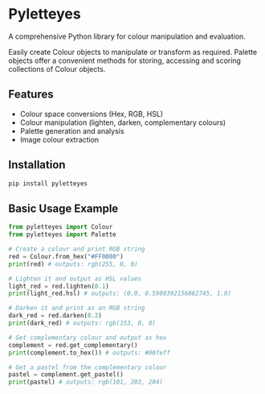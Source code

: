 # Pyletteyes

A comprehensive Python library for colour manipulation and evaluation.

Easily create Colour objects to manipulate or transform as required. Palette objects 
offer a convenient methods for storing, accessing and scoring collections of Colour objects.

## Features

- Colour space conversions (Hex, RGB, HSL)
- Colour manipulation (lighten, darken, complementary colours)
- Palette generation and analysis
- Image colour extraction

## Installation

```bash
pip install pyletteyes
```

## Basic Usage Example

```python
from pyletteyes import Colour
from pyletteyes import Palette

# Create a colour and print RGB string
red = Colour.from_hex("#FF0000")
print(red) # outputs: rgb(255, 0, 0)

# Lighten it and output as HSL values
light_red = red.lighten(0.1)
print(light_red.hsl) # outputs: (0.0, 0.5980392156862745, 1.0)

# Darken it and print as an RGB string
dark_red = red.darken(0.2)
print(dark_red) # outputs: rgb(153, 0, 0)

# Get complementary colour and output as hex
complement = red.get_complementary()
print(complement.to_hex()) # outputs: #00feff

# Get a pastel from the complementary colour
pastel = complement.get_pastel()
print(pastel) # outputs: rgb(101, 203, 204)
```
